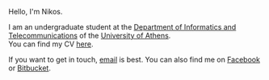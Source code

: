 Hello, I'm Nikos.

I am an undergraduate student at the
[Department of Informatics and Telecommunications][DI] of the
[University of Athens][UOA]. <br>
You can find my CV [here][CV].


If you want to get in touch, [email][email] is best. You can
also find me on [Facebook][facebook] or [Bitbucket][bitbucket].


[DI]: http://www.di.uoa.gr/
[UOA]: http://www.uoa.gr/
[CV]: https://dl.dropbox.com/u/4534205/NikosKokolakisCV-en.pdf

[email]: mailto:nikos@konikos.com "nikos@konikos.com"
[facebook]: http://www.facebook.com/kokolakisnikos
[bitbucket]: http://bitbucket.org/konikos
